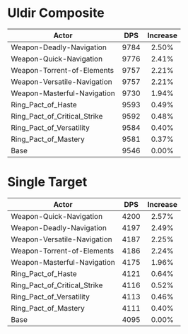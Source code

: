 # Uldir Composite
| Actor | DPS | Increase |
|---|:---:|:---:|
|Weapon-Deadly-Navigation|9784|2.50%|
|Weapon-Quick-Navigation|9776|2.41%|
|Weapon-Torrent-of-Elements|9757|2.21%|
|Weapon-Versatile-Navigation|9757|2.21%|
|Weapon-Masterful-Navigation|9730|1.94%|
|Ring_Pact_of_Haste|9593|0.49%|
|Ring_Pact_of_Critical_Strike|9592|0.48%|
|Ring_Pact_of_Versatility|9584|0.40%|
|Ring_Pact_of_Mastery|9581|0.37%|
|Base|9546|0.00%|

# Single Target
| Actor | DPS | Increase |
|---|:---:|:---:|
|Weapon-Quick-Navigation|4200|2.57%|
|Weapon-Deadly-Navigation|4197|2.49%|
|Weapon-Versatile-Navigation|4187|2.25%|
|Weapon-Torrent-of-Elements|4186|2.24%|
|Weapon-Masterful-Navigation|4175|1.96%|
|Ring_Pact_of_Haste|4121|0.64%|
|Ring_Pact_of_Critical_Strike|4116|0.52%|
|Ring_Pact_of_Versatility|4113|0.46%|
|Ring_Pact_of_Mastery|4111|0.40%|
|Base|4095|0.00%|
